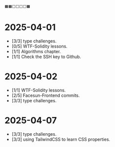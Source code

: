 ``` plaintext
🟧🟧⬜⬜⬜⬜🟧
```

# 2025-04-01

+ [3/3] type challenges.
+ [0/5] WTF-Solidity lessons.
+ [1/1] Algorithms chapter.
+ [1/1] Check the SSH key to Github.

# 2025-04-02

+ [1/1] WTF-Solidity lessons.
+ [2/5] Facesun-Frontend commits.
+ [3/3] type challenges.

# 2025-04-07

+ [3/3] type challenges.
+ [3/3] using TailwindCSS to learn CSS properties.